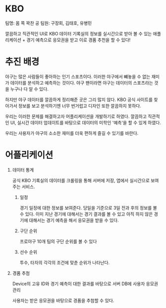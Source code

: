 # KBO

팀명: 몸 쪽 꽉찬 공
팀원: 구장회, 김태호, 유병민

깔끔하고 직관적인 UI로 KBO 데이터 기록실의 정보를 실시간으로 받아 볼 수 있는 애플리케이션
                    +
경기 예측으로 응모권을 받고 이로 경품 추천을 할 수 있다!

# 추진 배경

 야구는 많은 사람들이 좋아하는 인기 스포츠이다. 이러한 야구에서 뺴놓을 수 없는 재미가 데이터를 분석하고 예측하는 것이다. 야구 팬이라면 야구는 데이터의 스포츠라는 것을 누구나 다 알 수 있다.

하지만 야구 데이터를 깔끔하게 정리해준 곳은 그리 많지 않다. KBO 공식 사이트를 찾아가서 정보를 보고 분석하기엔 너무 번거럽고 디자인 또한 깔끔하지 못하다.

우리는 이러한 문제를 해결하고자 어플리케이션을 개발하기로 하였다. 깔끔하고 직관적인 UI, 실시간 데이터 업데이트를 바탕으로 데이터의 미학인 '예측'을 할 수 있게 하였다.

우리는 사용자가 야구의 소소한 재미를 더욱 편하게 즐길 수 있기를 바란다.

# 어플리케이션

1. 데이터 통계
    
    공식 KBO 기록실의 데이터를 크롤링을 통해 서버에 저장, 앱에서 실시간으로 보여주는 서비스.
    
    1) 일정
        
        경기 일정에 대한 정보를 보여준다. 당일을 기준으로 3일 전과 후의 정보를 볼 수 있다. 
        이미 지난 경기에 대해서는 경기 결과를 볼 수 있고 아직 하지 않은 경기에 대해서는 경기 예측을 해서 응모권을 받을 수 있다.

    2) 구단 순위

        프로야구 10개 팀의 구단 순위를 볼 수 있다

    3) 선수 순위
    
        투수, 타자의 각각의 조건에 맞춘 순위가 나타난다. 
    

2. 경품 추첨

    Device의 고유 ID와 경기 예측이 대한 결과를 바탕으로 서버 DB에 사용자 응모권 관리

    사용자는 받은 응모권을 바탕으로 경품을 추첨할 수 있다.





